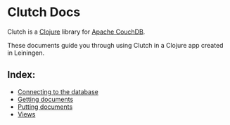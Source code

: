 # Clutch Docs

Clutch is a [Clojure](http://clojure.org) library for [Apache CouchDB](http://couchdb.apache.org/).

These documents guide you through using Clutch in a Clojure app created in Leiningen.

## Index:

* [Connecting to the database](connecting.md)
* [Getting documents](get-doc.md)
* [Putting documents](put-doc.md)
* [Views](views.md)



